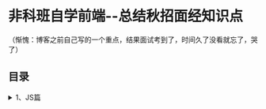 # 非科班自学前端--总结秋招面经知识点
（惭愧：博客之前自己写的一个重点，结果面试考到了，时间久了没看就忘了，哭了）
## 目录
<details>
<summary>1、JS篇</summary>
  
1.1 [对象的创建和继承](https://github.com/IamHuadong/blogs/issues/1)  
1.2 [对象的浅拷贝和深拷贝](https://github.com/IamHuadong/blogs/issues/2)
1.3 [容易混淆的String和Array方法](https://github.com/IamHuadong/blogs/issues/3)
</details>

